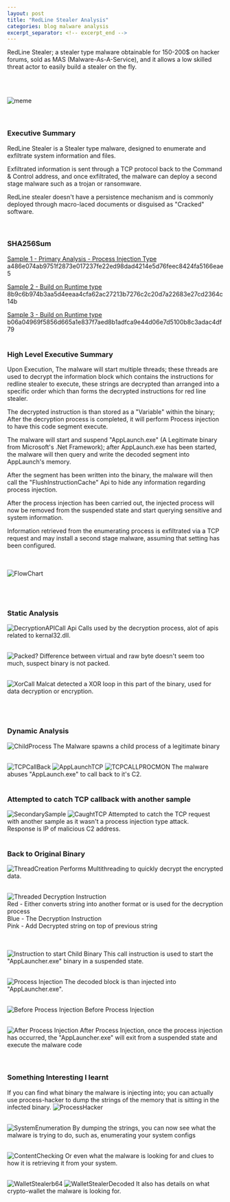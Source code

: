 ```yaml
---
layout: post
title: "RedLine Stealer Analysis"
categories: blog malware analysis
excerpt_separator: <!-- excerpt_end -->
---
```

<!-- excerpt_start -->
RedLine Stealer; a stealer type malware obtainable for 150-200$ on hacker forums, sold as MAS (Malware-As-A-Service), and it allows a low skilled 
threat actor to easily build a stealer on the fly.
<!-- excerpt_end -->
<br>
<br>

![meme](/images/RedLineStealer/MEME.jpg)
<br>
<br>
<br>

### Executive Summary
RedLine Stealer is a Stealer type malware, designed to enumerate and exfiltrate system information and files.<br>

Exfiltrated information is sent through a TCP protocol back to the Command & Control address, and once exfiltrated, the malware can deploy a second stage
malware such as a trojan or ransomware. <br>

RedLine stealer doesn't have a persistence mechanism and is commonly deployed through macro-laced documents or disguised as "Cracked" software.
<br>
<br>
<br>


### SHA256Sum
<u>Sample 1 - Primary Analysis - Process Injection Type</u>
a486e074ab9751f2873e017237fe22ed98dad4214e5d76feec8424fa5166eae5

<u>Sample 2 - Build on Runtime type</u>
8b9c6b974b3aa5d4eeaa4cfa62ac27213b7276c2c20d7a22683e27cd2364c14b

<u>Sample 3 - Build on Runtime type</u>
b06a04969f5856d665a1e837f7aed8b1adfca9e44d06e7d5100b8c3adac4df79
<br>
<br>

### High Level Executive Summary
Upon Execution, The malware will start multiple threads; these threads are used to decrypt the information block which contains
the instructions for redline stealer to execute, these strings are decrypted than arranged into a specific order which than
forms the decrypted instructions for red line stealer.

The decrypted instruction is than stored as a "Variable" within the binary; After the decryption process is completed, it will
perform Process injection to have this code segment execute.

The malware will start and suspend "AppLaunch.exe" (A Legitimate binary from Microsoft's .Net Framework); after AppLaunch.exe has been started,
the malware will then query and write the decoded segment into AppLaunch's memory. 

After the segment has been written into the binary,
the malware will then call the "FlushInstructionCache" Api to hide any information regarding process injection.

After the process injection has been carried out, the injected process will now be removed from the suspended state and start querying 
sensitive and system information.

Information retrieved from the enumerating process is exfiltrated via a TCP request and may install a second stage malware, 
assuming that setting has been configured.
<br>
<br>
<br>

![FlowChart](/images/RedLineStealer/ExecutionFlow.png)
<br>
<br>
<br>
<br>

### Static Analysis
![DecryptionAPICall](/images/RedLineStealer/DecryptionAPI.png)
Api Calls used by the decryption process, alot of apis related to kernal32.dll.
<br>
<br>

![Packed?](/images/RedLineStealer/VirtualVsRaw.png)
Difference between virtual and raw byte doesn't seem too much, suspect binary is not packed.
<br>
<br>

![XorCall](/images/RedLineStealer/DecryptionStatic.png)
Malcat detected a XOR loop in this part of the binary, used for data decryption or encryption.
<br>
<br>
<br>
<br>

### Dynamic Analysis
![ChildProcess](/images/RedLineStealer/ChildProcess.png)
The Malware spawns a child process of a legitimate binary
<br>
<br>

![TCPCallBack](/images/RedLineStealer/TCPwireshark.png)
![AppLaunchTCP](/images/RedLineStealer/AppLaunchTcpTOC2.png)
![TCPCALLPROCMON](/images/RedLineStealer/ContinousCallsTCP.png)
The malware abuses "AppLaunch.exe" to call back to it's C2.
<br>
<br>

### Attempted to catch TCP callback with another sample
![SecondarySample](/images/RedLineStealer/SecondSample.png)
![CaughtTCP](/images/RedLineStealer/TCPCATCH.png)
Attempted to catch the TCP request with another sample as it wasn't a process injection type attack. <br>
Response is IP of malicious C2 address.
<br>
<br>

### Back to Original Binary
![ThreadCreation](/images/RedLineStealer/DecryptionThreadCalls.png)
Performs Multithreading to quickly decrypt the encrypted data.
<br>
<br>

![Threaded Decryption Instruction](/images/RedLineStealer/DecryptionInstructionThreaded.png)<br>
Red - Either converts string into another format or is used for the decryption process <br>
Blue - The Decryption Instruction <br>
Pink - Add Decrypted string on top of previous string <br>
<br>
<br>

![Instruction to start Child Binary](/images/RedLineStealer/StartAppLaunchSuspended.png)
This call instruction is used to start the "AppLauncher.exe" binary in a suspended state.
<br>
<br>

![Process Injection](/images/RedLineStealer/ProcessInjection.png)
The decoded block is than injected into "AppLauncher.exe".
<br>
<br>

![Before Process Injection](/images/RedLineStealer/BeforeInjection.png)
Before Process Injection
<br>
<br>

![After Process Injection](/images/RedLineStealer/PostInjection.png)
After Process Injection, once the process injection has occurred, the "AppLauncher.exe" will exit from a suspended
state and execute the malware code
<br>
<br>
<br>

### Something Interesting I learnt
If you can find what binary the malware is injecting into; you can actually use process-hacker to dump the strings of the 
memory that is sitting in the infected binary.
![ProcessHacker](/images/RedLineStealer/ProcessHacker2.png)
<br>
<br>

![SystemEnumeration](/images/RedLineStealer/SysEnv.png)
By dumping the strings, you can now see what the malware is trying to do, such as, enumerating your system configs
<br>
<br>

![ContentChecking](/images/RedLineStealer/TypesofDatatoSteal.png)
Or even what the malware is looking for and clues to how it is retrieving it from your system.
<br>
<br>

![WalletStealerb64](/images/RedLineStealer/WalletB64.png)
![WalletStealerDecoded](/images/RedLineStealer/WalletDecoded.png)
It also has details on what crypto-wallet the malware is looking for.
<br>
<br>

